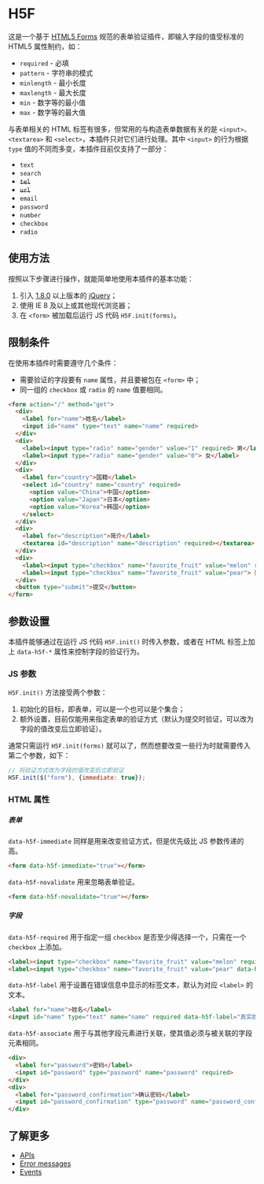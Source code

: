 # H5F

这是一个基于 [HTML5 Forms](https://html.spec.whatwg.org/multipage/forms.html) 规范的表单验证插件，即输入字段的值受标准的 HTML5 属性制约，如：

* `required` - 必填
* `pattern` - 字符串的模式
* `minlength` - 最小长度
* `maxlength` - 最大长度
* `min` - 数字等的最小值
* `max` - 数字等的最大值

与表单相关的 HTML 标签有很多，但常用的与构造表单数据有关的是 `<input>`、`<textarea>` 和 `<select>`，本插件只对它们进行处理。其中 `<input>` 的行为根据 `type` 值的不同而多变，本插件目前仅支持了一部分：

* `text`
* `search`
* ~~`tel`~~
* ~~`url`~~
* `email`
* `password`
* `number`
* `checkbox`
* `radio`

## 使用方法

按照以下步骤进行操作，就能简单地使用本插件的基本功能：

1. 引入 [1.8.0](https://github.com/jquery/jquery/releases) 以上版本的 [jQuery](http://jquery.com/)；
2. 使用 IE 8 及以上或其他现代浏览器；
3. 在 `<form>` 被加载后运行 JS 代码 `H5F.init(forms)`。

## 限制条件

在使用本插件时需要遵守几个条件：

* 需要验证的字段要有 `name` 属性，并且要被包在 `<form>` 中；
* 同一组的 `checkbox` 或 `radio` 的 `name` 值要相同。

```html
<form action="/" method="get">
  <div>
    <label for="name">姓名</label>
    <input id="name" type="text" name="name" required>
  </div>
  <div>
    <label><input type="radio" name="gender" value="1" required> 男</label>
    <label><input type="radio" name="gender" value="0"> 女</label>
  </div>
  <div>
    <label for="country">国籍</label>
    <select id="country" name="country" required>
      <option value="China">中国</option>
      <option value="Japan">日本</option>
      <option value="Korea">韩国</option>
    </select>
  </div>
  <div>
    <label for="description">简介</label>
    <textarea id="description" name="description" required></textarea>
  </div>
  <div>
    <label><input type="checkbox" name="favorite_fruit" value="melon" required> 瓜</label>
    <label><input type="checkbox" name="favorite_fruit" value="pear"> 梨</label>
  </div>
  <button type="submit">提交</button>
</form>
```

## 参数设置

本插件能够通过在运行 JS 代码 `H5F.init()` 时传入参数，或者在 HTML 标签上加上 `data-h5f-*` 属性来控制字段的验证行为。

### JS 参数

`H5F.init()` 方法接受两个参数：

1. 初始化的目标，即表单，可以是一个也可以是个集合；
2. 额外设置，目前仅能用来指定表单的验证方式（默认为提交时验证，可以改为字段的值改变后立即验证）。

通常只需运行 `H5F.init(forms)` 就可以了，然而想要改变一些行为时就需要传入第二个参数，如下：

```javascript
// 将验证方式改为字段的值改变后立即验证
H5F.init($("form"), {immediate: true});
```

### HTML 属性

##### 表单

`data-h5f-immediate` 同样是用来改变验证方式，但是优先级比 JS 参数传递的高。

```html
<form data-h5f-immediate="true"></form>
```

`data-h5f-novalidate` 用来忽略表单验证。

```html
<form data-h5f-novalidate="true"></form>
```

##### 字段

`data-h5f-required` 用于指定一组 `checkbox` 是否至少得选择一个，只需在一个 `checkbox` 上添加。

```html
<label><input type="checkbox" name="favorite_fruit" value="melon" required> 瓜</label>
<label><input type="checkbox" name="favorite_fruit" value="pear" data-h5f-required="true"> 梨</label>
```

`data-h5f-label` 用于设置在错误信息中显示的标签文本，默认为对应 `<label>` 的文本。

```html
<label for="name">姓名</label>
<input id="name" type="text" name="name" required data-h5f-label="真实姓名">
```

`data-h5f-associate` 用于与其他字段元素进行关联，使其值必须与被关联的字段元素相同。

```html
<div>
  <label for="password">密码</label>
  <input id="password" type="password" name="password" required>
</div>
<div>
  <label for="password_confirmation">确认密码</label>
  <input id="password_confirmation" type="password" name="password_confirmation" data-h5f-associate="password">
</div>
```

## 了解更多

* [APIs](/docs/APIs.md)
* [Error messages](/docs/errors.md)
* [Events](/docs/events.md)
